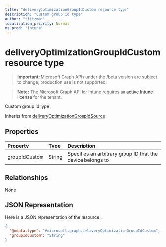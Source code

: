 ```yaml
---
title: "deliveryOptimizationGroupIdCustom resource type"
description: "Custom group id type"
author: "tfitzmac"
localization_priority: Normal
ms.prod: "Intune"
---
```


# deliveryOptimizationGroupIdCustom resource type

> **Important:** Microsoft Graph APIs under the /beta version are subject to change; production use is not supported.

> **Note:** The Microsoft Graph API for Intune requires an [active Intune license](https://go.microsoft.com/fwlink/?linkid=839381) for the tenant.

Custom group id type


Inherits from [deliveryOptimizationGroupIdSource](../resources/intune-deviceconfig-deliveryoptimizationgroupidsource.md)

## Properties
|Property|Type|Description|
|:---|:---|:---|
|groupIdCustom|String|Specifies an arbitrary group ID that the device belongs to|

## Relationships
None

## JSON Representation
Here is a JSON representation of the resource.
<!-- {
  "blockType": "resource",
  "@odata.type": "microsoft.graph.deliveryOptimizationGroupIdCustom"
}
-->
``` json
{
  "@odata.type": "#microsoft.graph.deliveryOptimizationGroupIdCustom",
  "groupIdCustom": "String"
}
```





